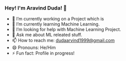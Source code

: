 ### Hey! I'm Aravind Duda! 👋

- 🔭 I’m currently working on a Project which is
- 🌱 I’m currently learning Machine Learning.
- 🤔 I’m looking for help with Machine Learning Project.
- 💬 Ask me about ML releated stuff.
- 📫 How to reach me: dudaarvind1999@gmail.com[](https://mail.google.com/mail)
- 😄 Pronouns: He/Him
- ⚡ Fun fact: Profile in progress!
